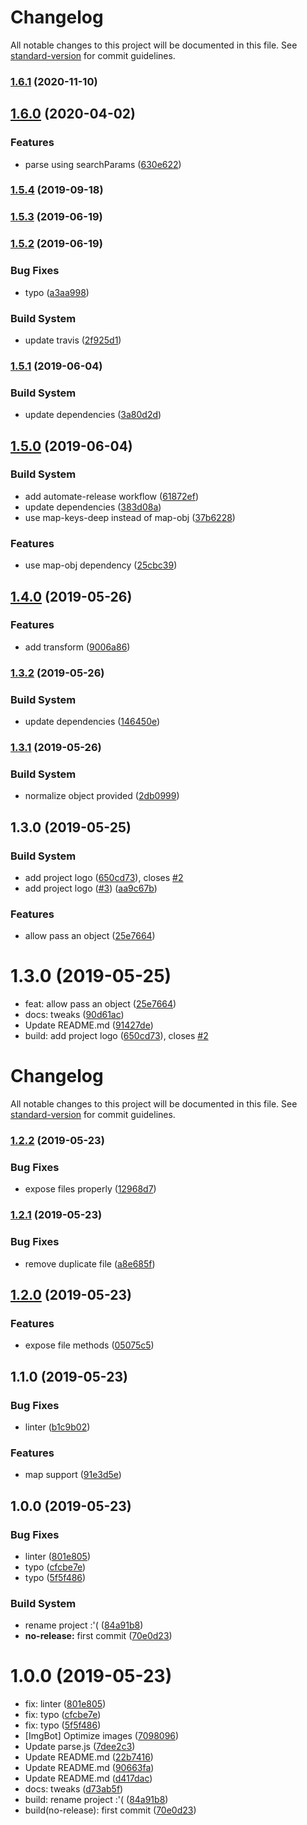 # Changelog

All notable changes to this project will be documented in this file. See [standard-version](https://github.com/conventional-changelog/standard-version) for commit guidelines.

### [1.6.1](https://github.com/Kikobeats/to-query/compare/v1.6.0...v1.6.1) (2020-11-10)

## [1.6.0](https://github.com/Kikobeats/to-query/compare/v1.5.4...v1.6.0) (2020-04-02)


### Features

* parse using searchParams ([630e622](https://github.com/Kikobeats/to-query/commit/630e6226ed6d82d5f65244e1fdde9b7af20f0ba6))

### [1.5.4](https://github.com/Kikobeats/to-query/compare/v1.5.3...v1.5.4) (2019-09-18)

### [1.5.3](https://github.com/Kikobeats/to-query/compare/v1.5.2...v1.5.3) (2019-06-19)



### [1.5.2](https://github.com/Kikobeats/to-query/compare/v1.5.1...v1.5.2) (2019-06-19)


### Bug Fixes

* typo ([a3aa998](https://github.com/Kikobeats/to-query/commit/a3aa998))


### Build System

* update travis ([2f925d1](https://github.com/Kikobeats/to-query/commit/2f925d1))



### [1.5.1](https://github.com/Kikobeats/to-query/compare/v1.5.0...v1.5.1) (2019-06-04)


### Build System

* update dependencies ([3a80d2d](https://github.com/Kikobeats/to-query/commit/3a80d2d))



## [1.5.0](https://github.com/Kikobeats/to-query/compare/v1.4.0...v1.5.0) (2019-06-04)


### Build System

* add automate-release workflow ([61872ef](https://github.com/Kikobeats/to-query/commit/61872ef))
* update dependencies ([383d08a](https://github.com/Kikobeats/to-query/commit/383d08a))
* use map-keys-deep instead of map-obj ([37b6228](https://github.com/Kikobeats/to-query/commit/37b6228))


### Features

* use map-obj dependency ([25cbc39](https://github.com/Kikobeats/to-query/commit/25cbc39))



## [1.4.0](https://github.com/Kikobeats/to-query/compare/v1.3.2...v1.4.0) (2019-05-26)


### Features

* add transform ([9006a86](https://github.com/Kikobeats/to-query/commit/9006a86))



### [1.3.2](https://github.com/Kikobeats/to-query/compare/v1.3.1...v1.3.2) (2019-05-26)


### Build System

* update dependencies ([146450e](https://github.com/Kikobeats/to-query/commit/146450e))



### [1.3.1](https://github.com/Kikobeats/to-query/compare/v1.2.2...v1.3.1) (2019-05-26)


### Build System

* normalize object provided ([2db0999](https://github.com/Kikobeats/to-query/commit/2db0999))



## 1.3.0 (2019-05-25)


### Build System

* add project logo ([650cd73](https://github.com/Kikobeats/to-query/commit/650cd73)), closes [#2](https://github.com/Kikobeats/to-query/issues/2)
* add project logo ([#3](https://github.com/Kikobeats/to-query/issues/3)) ([aa9c67b](https://github.com/Kikobeats/to-query/commit/aa9c67b))


### Features

* allow pass an object ([25e7664](https://github.com/Kikobeats/to-query/commit/25e7664))



<a name="1.3.0"></a>
# 1.3.0 (2019-05-25)

* feat: allow pass an object ([25e7664](https://github.com/Kikobeats/to-query/commit/25e7664))
* docs: tweaks ([90d61ac](https://github.com/Kikobeats/to-query/commit/90d61ac))
* Update README.md ([91427de](https://github.com/Kikobeats/to-query/commit/91427de))
* build: add project logo ([650cd73](https://github.com/Kikobeats/to-query/commit/650cd73)), closes [#2](https://github.com/Kikobeats/to-query/issues/2)



# Changelog

All notable changes to this project will be documented in this file. See [standard-version](https://github.com/conventional-changelog/standard-version) for commit guidelines.

### [1.2.2](https://github.com/Kikobeats/to-query/compare/v1.2.1...v1.2.2) (2019-05-23)


### Bug Fixes

* expose files properly ([12968d7](https://github.com/Kikobeats/to-query/commit/12968d7))



### [1.2.1](https://github.com/Kikobeats/to-query/compare/v1.2.0...v1.2.1) (2019-05-23)


### Bug Fixes

* remove duplicate file ([a8e685f](https://github.com/Kikobeats/to-query/commit/a8e685f))



## [1.2.0](https://github.com/Kikobeats/to-query/compare/v1.1.0...v1.2.0) (2019-05-23)


### Features

* expose file methods ([05075c5](https://github.com/Kikobeats/to-query/commit/05075c5))



## 1.1.0 (2019-05-23)


### Bug Fixes

* linter ([b1c9b02](https://github.com/Kikobeats/to-query/commit/b1c9b02))


### Features

* map support ([91e3d5e](https://github.com/Kikobeats/to-query/commit/91e3d5e))



## 1.0.0 (2019-05-23)


### Bug Fixes

* linter ([801e805](https://github.com/Kikobeats/to-query/commit/801e805))
* typo ([cfcbe7e](https://github.com/Kikobeats/to-query/commit/cfcbe7e))
* typo ([5f5f486](https://github.com/Kikobeats/to-query/commit/5f5f486))


### Build System

* rename project :'( ([84a91b8](https://github.com/Kikobeats/to-query/commit/84a91b8))
* **no-release:** first commit ([70e0d23](https://github.com/Kikobeats/to-query/commit/70e0d23))



<a name="1.0.0"></a>
# 1.0.0 (2019-05-23)

* fix: linter ([801e805](https://github.com/Kikobeats/to-query/commit/801e805))
* fix: typo ([cfcbe7e](https://github.com/Kikobeats/to-query/commit/cfcbe7e))
* fix: typo ([5f5f486](https://github.com/Kikobeats/to-query/commit/5f5f486))
* [ImgBot] Optimize images ([7098096](https://github.com/Kikobeats/to-query/commit/7098096))
* Update parse.js ([7dee2c3](https://github.com/Kikobeats/to-query/commit/7dee2c3))
* Update README.md ([22b7416](https://github.com/Kikobeats/to-query/commit/22b7416))
* Update README.md ([90663fa](https://github.com/Kikobeats/to-query/commit/90663fa))
* Update README.md ([d417dac](https://github.com/Kikobeats/to-query/commit/d417dac))
* docs: tweaks ([d73ab5f](https://github.com/Kikobeats/to-query/commit/d73ab5f))
* build: rename project :'( ([84a91b8](https://github.com/Kikobeats/to-query/commit/84a91b8))
* build(no-release): first commit ([70e0d23](https://github.com/Kikobeats/to-query/commit/70e0d23))
